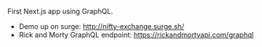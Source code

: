 First Next.js app using GraphQL.

- Demo up on surge: http://nifty-exchange.surge.sh/
- Rick and Morty GraphQL endpoint: https://rickandmortyapi.com/graphql
